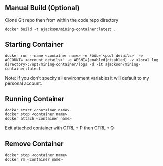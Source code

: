 ## Manual Build (Optional)

Clone Git repo then from within the code repo directory

```
docker build -t ajackson/mining-container:latest .
```

## Starting Container

```
docker run --name <container name> -e POOL='<pool details>' -e ACCOUNT='<account details>' -e AESNI=[enabled|disabled] -v <local log directory>:/opt/mining-container/logs -d -it ajackson/mining-container:latest
```

Note: If you don't specify all environment variables it will default to my personal account.

## Running Container

```
docker start <container name>
docker stop <container name>
docker attach <container name>
```

Exit attached container with CTRL + P then CTRL + Q

## Remove Container

```
docker stop <container name>
docker rm <container name>
```

